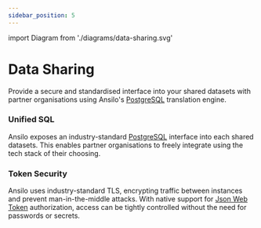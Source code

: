```yaml
---
sidebar_position: 5
---
```

import Diagram from './diagrams/data-sharing.svg'

# Data Sharing

Provide a secure and standardised interface into your shared datasets with partner organisations
using Ansilo's [PostgreSQL](https://postgresql.org) translation engine.

<center>
    <Diagram width="70%" height="auto" className="auto-invert" />
</center>

### Unified SQL

Ansilo exposes an industry-standard [PostgreSQL](https://postgresql.org) interface into each shared datasets. 
This enables partner organisations to freely integrate using the tech stack of their choosing.

### Token Security

Ansilo uses industry-standard TLS, encrypting traffic between instances and prevent man-in-the-middle attacks.
With native support for [Json Web Token](https://jwt.io) authorization, access can be tightly controlled 
without the need for passwords or secrets.
